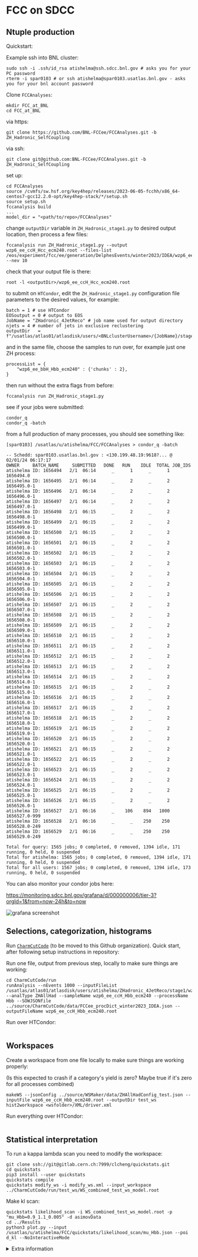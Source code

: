 # FCC on SDCC

## Ntuple production

Quickstart:

Example ssh into BNL cluster:

```
sudo ssh -i .ssh/id_rsa atishelma@ssh.sdcc.bnl.gov # asks you for your PC password
rterm -i spar0103 # or ssh atishelma@spar0103.usatlas.bnl.gov - asks you for your bnl account password
```

Clone `FCCAnalyses`:

```
mkdir FCC_at_BNL
cd FCC_at_BNL
```

via https:

```
git clone https://github.com/BNL-FCCee/FCCAnalyses.git -b ZH_Hadronic_SelfCoupling
```

via ssh:

```
git clone git@github.com:BNL-FCCee/FCCAnalyses.git -b ZH_Hadronic_SelfCoupling
```

set up:

```
cd FCCAnalyses
source /cvmfs/sw.hsf.org/key4hep/releases/2023-06-05-fcchh/x86_64-centos7-gcc12.2.0-opt/key4hep-stack/*/setup.sh
source setup.sh
fccanalysis build
...
model_dir = "<path/to/repo>/FCCAnalyses"
```

change `outputDir` variable in `ZH_Hadronic_stage1.py` to desired output location, then process a few files:

```
fccanalysis run ZH_Hadronic_stage1.py --output wzp6_ee_ccH_Hcc_ecm240.root --files-list /eos/experiment/fcc/ee/generation/DelphesEvents/winter2023/IDEA/wzp6_ee_ccH_Hcc_ecm240/events_056080797.root --nev 10
```

check that your output file is there:

```
root -l <outputDir>/wzp6_ee_ccH_Hcc_ecm240.root
```

to submit on `HTCondor`, edit the `ZH_Hadronic_stage1.py` configuration file parameters to the desired values, for example:

```
batch = 1 # use HTCondor
EOSoutput = 0 # output to EOS
JobName = "ZHadronic_4JetReco" # job name used for output directory
njets = 4 # number of jets in exclusive reclustering
outputDir   = f"/usatlas/atlas01/atlasdisk/users/<BNLclusterUsername>/{JobName}/stage1/"
```

and in the same file, choose the samples to run over, for example just one ZH process:

```
processList = {
    "wzp6_ee_bbH_Hbb_ecm240" : {'chunks' : 2},
}
```

then run without the extra flags from before:

```
fccanalysis run ZH_Hadronic_stage1.py
```

see if your jobs were submitted:

```
condor_q
condor_q -batch
```

from a full production of many processes, you should see something like:

```
[spar0103] /usatlas/u/atishelma/FCC/FCCAnalyses > condor_q -batch

-- Schedd: spar0103.usatlas.bnl.gov : <130.199.48.19:9618?... @ 02/01/24 06:17:17
OWNER     BATCH_NAME     SUBMITTED   DONE   RUN    IDLE  TOTAL JOB_IDS
atishelma ID: 1656494   2/1  06:14      _      1      _      1 1656494.0
atishelma ID: 1656495   2/1  06:14      _      2      _      2 1656495.0-1
atishelma ID: 1656496   2/1  06:14      _      2      _      2 1656496.0-1
atishelma ID: 1656497   2/1  06:14      _      2      _      2 1656497.0-1
atishelma ID: 1656498   2/1  06:15      _      2      _      2 1656498.0-1
atishelma ID: 1656499   2/1  06:15      _      2      _      2 1656499.0-1
atishelma ID: 1656500   2/1  06:15      _      2      _      2 1656500.0-1
atishelma ID: 1656501   2/1  06:15      _      2      _      2 1656501.0-1
atishelma ID: 1656502   2/1  06:15      _      2      _      2 1656502.0-1
atishelma ID: 1656503   2/1  06:15      _      2      _      2 1656503.0-1
atishelma ID: 1656504   2/1  06:15      _      2      _      2 1656504.0-1
atishelma ID: 1656505   2/1  06:15      _      2      _      2 1656505.0-1
atishelma ID: 1656506   2/1  06:15      _      2      _      2 1656506.0-1
atishelma ID: 1656507   2/1  06:15      _      2      _      2 1656507.0-1
atishelma ID: 1656508   2/1  06:15      _      2      _      2 1656508.0-1
atishelma ID: 1656509   2/1  06:15      _      2      _      2 1656509.0-1
atishelma ID: 1656510   2/1  06:15      _      2      _      2 1656510.0-1
atishelma ID: 1656511   2/1  06:15      _      2      _      2 1656511.0-1
atishelma ID: 1656512   2/1  06:15      _      2      _      2 1656512.0-1
atishelma ID: 1656513   2/1  06:15      _      2      _      2 1656513.0-1
atishelma ID: 1656514   2/1  06:15      _      2      _      2 1656514.0-1
atishelma ID: 1656515   2/1  06:15      _      2      _      2 1656515.0-1
atishelma ID: 1656516   2/1  06:15      _      2      _      2 1656516.0-1
atishelma ID: 1656517   2/1  06:15      _      2      _      2 1656517.0-1
atishelma ID: 1656518   2/1  06:15      _      2      _      2 1656518.0-1
atishelma ID: 1656519   2/1  06:15      _      2      _      2 1656519.0-1
atishelma ID: 1656520   2/1  06:15      _      2      _      2 1656520.0-1
atishelma ID: 1656521   2/1  06:15      _      2      _      2 1656521.0-1
atishelma ID: 1656522   2/1  06:15      _      2      _      2 1656522.0-1
atishelma ID: 1656523   2/1  06:15      _      2      _      2 1656523.0-1
atishelma ID: 1656524   2/1  06:15      _      2      _      2 1656524.0-1
atishelma ID: 1656525   2/1  06:15      _      2      _      2 1656525.0-1
atishelma ID: 1656526   2/1  06:15      _      2      _      2 1656526.0-1
atishelma ID: 1656527   2/1  06:16      _    106    894   1000 1656527.0-999
atishelma ID: 1656528   2/1  06:16      _      _    250    250 1656528.0-249
atishelma ID: 1656529   2/1  06:16      _      _    250    250 1656529.0-249

Total for query: 1565 jobs; 0 completed, 0 removed, 1394 idle, 171 running, 0 held, 0 suspended 
Total for atishelma: 1565 jobs; 0 completed, 0 removed, 1394 idle, 171 running, 0 held, 0 suspended 
Total for all users: 1567 jobs; 0 completed, 0 removed, 1394 idle, 173 running, 0 held, 0 suspended
```

You can also monitor your condor jobs here:

https://monitoring.sdcc.bnl.gov/grafana/d/000000006/tier-3?orgId=1&from=now-24h&to=now

![grafana screenshot](Images/condor_grafana_screenshot.png)

## Selections, categorization, histograms

Run [`CharmCutCode`](https://gitlab.cern.ch/sabidi/CharmCutCode/-/tree/Zcc_SelfCoupling?ref_type=heads) (to be moved to this Github organization). Quick start, after following setup instructions in repository:

Run one file, output from previous step, locally to make sure things are working:

```
cd CharmCutCode/run
runAnalysis --nEvents 1000 --inputFileList /usatlas/atlas01/atlasdisk/users/atishelma/ZHadronic_4JetReco/stage1/wzp6_ee_ccH_Hbb_ecm240/chunk_0.root --analType ZHAllHad --sampleName wzp6_ee_ccH_Hbb_ecm240 --processName Hbb --SOWJSONfile ../source/CharmCutCode/data/FCCee_procDict_winter2023_IDEA.json --outputFileName wzp6_ee_ccH_Hbb_ecm240.root
```

Run over HTCondor:

```

```

## Workspaces

Create a workspace from one file locally to make sure things are working properly:

(Is this expected to crash if a category's yield is zero? Maybe true if it's zero for all processes combined)

```
makeWS --jsonConfig ../source/WSMaker/data/ZHAllHadConfig_test.json --inputFile wzp6_ee_ccH_Hbb_ecm240.root --outputDir test_ws
hist2workspace <wsfolder>/XML/driver.xml  
```

Run everything over HTCondor:

```

```

## Statistical interpretation

To run a kappa lambda scan you need to modify the workspace:

```
git clone ssh://git@gitlab.cern.ch:7999/clcheng/quickstats.git
cd quickstats
pip3 install --user quickstats
quickstats compile
quickstats modify_ws -i modify_ws.xml --input_workspace  ../CharmCutCode/run/test_ws/WS_combined_test_ws_model.root
```

Make kl scan:

```
quickstats likelihood_scan -i WS_combined_test_ws_model.root -p "mu_Hbb=0.9_1.1_0.005" -d asimovData
cd ../Results
python3 plot.py --input /usatlas/u/atishelma/FCC/quickstats/likelihood_scan/mu_Hbb.json --poi d_kl --NoInteractiveMode
```

<details>
  <summary>Extra information</summary>

## Extra information

Cloning and building the [`FCCAnalyses`](https://github.com/HEP-FCC/FCCAnalyses) repository on the [BNL SDCC](https://www.sdcc.bnl.gov/) ATLAS cluster should largely follow the same steps as cloning and building the repository on [`lxplus`](https://abpcomputing.web.cern.ch/computing_resources/lxplus/).

Currently, one known difference is that when building on SDCC, one must add the following line to their `CMakeLists.txt` file:

```
link_directories(/cvmfs/sw.hsf.org/spackages7/intel-tbb/2020.3/x86_64-centos7-gcc11.2.0-opt/ey3ft/lib /cvmfs/sw.hsf.org/spackages7/zlib/1.2.13/x86_64-centos7-gcc11.2.0-opt/2wmsk/lib)
```

Example ssh into BNL cluster:

```
sudo ssh -i .ssh/id_rsa atishelma@ssh.sdcc.bnl.gov
rterm -i spar0103 # or ssh atishelma@spar0103.usatlas.bnl.gov
bash
```

When cloning the master branch of `FCCAnalyses`, I found I had to source a particular key4hep stack and build like so:

```
source /cvmfs/sw.hsf.org/key4hep/releases/2023-06-05-fcchh/x86_64-centos7-gcc12.2.0-opt/key4hep-stack/*/setup.sh
source setup.sh
fccanalysis build
```

Run the ZH hadronic ntupler:

```
fccanalysis run ZH_Hadronic_stage1.py --output wzp6_ee_ccH_Hcc_ecm240.root --files-list /eos/experiment/fcc/ee/generation/DelphesEvents/winter2023/IDEA/wzp6_ee_ccH_Hcc_ecm240/events_056080797.root --nev 10
```

Lines I found useful to add in my ~/.vimrc:

```
hi Search cterm=NONE ctermfg=grey ctermbg=blue
:set number
```

Lines I found useful to add in my ~/.bashrc:

```
export KRB5CCNAME=$HOME/krb5cc_`id -u`
kinit atishelm@CERN.CH
alias 'l=ls -lrt --color=auto'
alias 'gst=git status'
stty erase '^?' # fix vim backspace issue
alias grep='grep --color=auto'
```

Stat analysis related commands after producing ntuples:

In CharmCutCode repo, to process one file:

```
runAnalysis --nEvents 1000 --inputFileList /eos/user/a/atishelm/ntuples/FCC/ZH_Hadronic_4JetReco/wzp6_ee_ccH_Hbb_ecm240/chunk0.root --analType SelfCoupling --sampleName wzp6_ee_ccH_Hbb_ecm240 --processName Hbb
```

Run over everything with condor:

```

```

</details>
